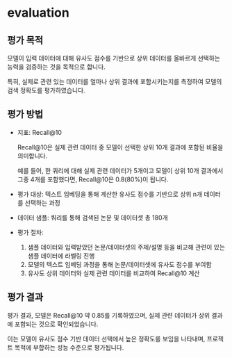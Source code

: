 # evaluation

## 평가 목적

모델이 입력 데이터에 대해 유사도 점수를 기반으로 상위 데이터를 올바르게 선택하는 능력을 검증하는 것을 목적으로 합니다. 

특히, 실제로 관련 있는 데이터를 얼마나 상위 결과에 포함시키는지를 측정하여 모델의 검색 정확도를 평가하였습니다.

## 평가 방법

- 지표: Recall@10
    
    Recall@10은 실제 관련 데이터 중 모델이 선택한 상위 10개 결과에 포함된 비율을 의미합니다. 
    
    예를 들어, 한 쿼리에 대해 실제 관련 데이터가 5개이고 모델이 상위 10개 결과에서 그중 4개를 포함했다면, Recall@10은 0.8(80%)이 됩니다.

- 평가 대상: 텍스트 임베딩을 통해 계산한 유사도 점수를 기반으로 상위 n개 데이터를 선택하는 과정

- 데이터 샘플: 쿼리를 통해 검색된 논문 및 데이터셋 총 180개

- 평가 절차:

    1. 샘플 데이터와 입력받았던 논문/데이터셋의 주제/설명 등을 비교해 관련이 있는 샘플 데이터에 라벨링 진행
    2. 모델의 텍스트 임베딩 과정을 통해 논문/데이터셋에 유사도 점수를 부여함
    3. 유사도 상위 데이터와 실제 관련 데이터를 비교하여 Recall@10 계산

## 평가 결과

평가 결과, 모델은 Recall@10 약 0.85를 기록하였으며, 실제 관련 데이터가 상위 결과에 포함되는 것으로 확인되었습니다.

이는 모델이 유사도 점수 기반 데이터 선택에서 높은 정확도를 보임을 나타내며, 프로젝트 목적에 부합하는 성능 수준으로 평가됩니다.